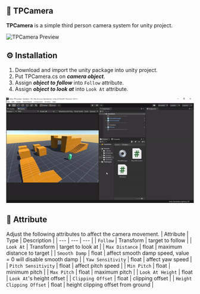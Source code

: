 ## 🎥 TPCamera
**TPCamera** is a simple third person camera system for unity project.

<img src="./_Readme/tpcamera_preview.gif" alt="TPCamera Preview"/>

<!--
## 🔗 Download
unity package download: [click here](....)
-->

## ⚙ Installation
1. Download and import the unity package into unity project.
2. Put TPCamera.cs on **_camera object_**.
3. Assign **_object to follow_** into `Follow` attribute.
4. Assign **_object to look at_** into `Look At` attribute.

<img src="./_Readme/tpcamera_installation_demo.gif" alt="TPCamera Installation Demo"/>

## 🧩 Attribute
Adjust the following attributes to affect the camera movement.
| Attribute                 | Type      | Description                                                   |
| ---                       | ---       | ---                                                           |
| `Follow`                  | Transform | target to follow                                              |
| `Look At`                 | Transform | target to look at                                             |
| `Max Distance`            | float     | maximum distance to target                                    |
| `Smooth Damp`             | float     | affect smooth damp speed, value = 0 will disable smooth damp  |
| `Yaw Sensitivity`         | float     | affect yaw speed                                              |
| `Pitch Sensitivity`       | float     | affect pitch speed                                            |
| `Min Pitch`               | float     | minimum pitch                                                 |
| `Max Pitch`               | float     | maximum pitch                                                 |
| `Look At Height`          | float     | `Look At`'s height offset                                     |
| `Clipping Offset`         | float     | clipping offset                                               |
| `Height Clipping Offset`  | float     | height clipping offset from ground                            |